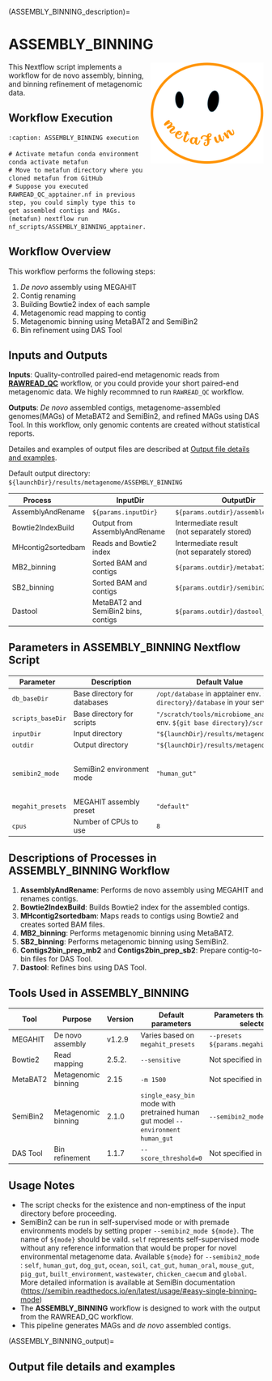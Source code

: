 (ASSEMBLY_BINNING_description)=

# ASSEMBLY_BINNING

<img src="../_static/metafun2_orange.png" style="height:200px; width:auto; float:right; margin-left:10px;" />
This Nextflow script implements a workflow for de novo assembly, binning, and binning refinement of metagenomic data.

## Workflow Execution

```{code-block} bash
:caption: ASSEMBLY_BINNING execution

# Activate metafun conda environment
conda activate metafun
# Move to metafun directory where you cloned metafun from GitHub
# Suppose you executed RAWREAD_QC_apptainer.nf in previous step, you could simply type this to get assembled contigs and MAGs.  
(metafun) nextflow run nf_scripts/ASSEMBLY_BINNING_apptainer.nf 
```

## Workflow Overview

This workflow performs the following steps:

1. *De novo* assembly using MEGAHIT 
2. Contig renaming
3. Building Bowtie2 index of each sample
4. Metagenomic read mapping to contig
5. Metagenomic binning using MetaBAT2 and SemiBin2
6. Bin refinement using DAS Tool

## Inputs and Outputs

**Inputs**: Quality-controlled paired-end metagenomic reads from **[RAWREAD_QC](RAWREAD_QC_description)** workflow, or you could provide your short paired-end metagenomic data. We highly recommned to run `RAWREAD_QC` workflow.

**Outputs**: *De novo* assembled contigs, metagenome-assembled genomes(MAGs) of MetaBAT2 and SemiBin2, and refined MAGs using DAS Tool. In this workflow, only genomic contents are created without statistical reports.  

Detailes and examples of output files are described at [Output file details and examples](ASSEMBLY_BINNING_output).

Default output directory: `${launchDir}/results/metagenome/ASSEMBLY_BINNING`

| <div style="width:100px">Process</div> |<div style="width:150px">InputDir</div>  | <div style="width:250px">OutputDir</div> | <div style="width:300px"> Note </div> |
|---------|----------|-----------|---------|
| AssemblyAndRename | `${params.inputDir}` | `${params.outdir}/assembled_contigs` | MEGAHIT assembly and contig renaming |
| Bowtie2IndexBuild | Output from AssemblyAndRename | Intermediate result <br> (not separately stored)| Builds Bowtie2 index for contigs |
| MHcontig2sortedbam | Reads and Bowtie2 index | Intermediate result <br> (not separately stored)| Maps reads to contigs and creates sorted BAM |
| MB2_binning | Sorted BAM and contigs | `${params.outdir}/metabat2_bins` | MetaBAT2 binning |
| SB2_binning | Sorted BAM and contigs | `${params.outdir}/semibin2_bins` | SemiBin2 binning |
| Dastool | MetaBAT2 and SemiBin2 bins, contigs | `${params.outdir}/dastool_bins` | DAS Tool bin refinement |

## Parameters in ASSEMBLY_BINNING Nextflow Script

| <div style="width:100px">Parameter</div> |<div style="width:150px">Description</div>  | <div style="width:250px">Default Value</div> | <div style="width:400px"> Note </div> |
|-----------------|--------------------------|------------------------|---------------------| 
|`db_baseDir`|Base directory for databases | `/opt/database` in apptainer env. `${git base directory}/database` in your server. | This is mounted path in apptainer environment. We do not recommend switching it to another value. |
| `scripts_baseDir` | Base directory for scripts | `"/scratch/tools/microbiome_analysis/scripts"` in apptainer env. `${git base directory}/scripts` in your server. | This is mounted path in apptainer environment. We do not recommend switching it to another value. |
| `inputDir` | Input directory | `"${launchDir}/results/metagenome/RAWREAD_QC/read_filtered"` | The folder contains quality-controlled reads. |
| `outdir` | Output directory | `"${launchDir}/results/metagenome/ASSEMBLY_BINNING"` | Where results will be stored. |
| `semibin2_mode` | SemiBin2 environment mode | `"human_gut"` | For self-trained model : use `--semibin2_mode self`. For pretrained model : use `--semibin2_mode ${one of Available modes}`:  Available modes: human_gut, dog_gut, ocean, soil, cat_gut, human_oral, mouse_gut, pig_gut, built_environment, wastewater, chicken_caecum, global |
| `megahit_presets` | MEGAHIT assembly preset | `"default"` | Available presets: default, meta-large, meta-sensitive |
| `cpus` | Number of CPUs to use | `8` | Used for parallel processing |




## Descriptions of Processes in ASSEMBLY_BINNING Workflow

1. **AssemblyAndRename**: Performs de novo assembly using MEGAHIT and renames contigs.
2. **Bowtie2IndexBuild**: Builds Bowtie2 index for the assembled contigs.
3. **MHcontig2sortedbam**: Maps reads to contigs using Bowtie2 and creates sorted BAM files.
4. **MB2_binning**: Performs metagenomic binning using MetaBAT2.
5. **SB2_binning**: Performs metagenomic binning using SemiBin2.
6. **Contigs2bin_prep_mb2** and **Contigs2bin_prep_sb2**: Prepare contig-to-bin files for DAS Tool.
7. **Dastool**: Refines bins using DAS Tool.

## Tools Used in ASSEMBLY_BINNING

| Tool | Purpose | Version | Default parameters | Parameters that can be selected |
|------|---------|---------|---------------------|--------------------------------|
| MEGAHIT | De novo assembly | v1.2.9 | Varies based on `megahit_presets` | `--presets ${params.megahit_presets}` |
| Bowtie2 | Read mapping | 2.5.2. | `--sensitive` | Not specified in this script |
| MetaBAT2 | Metagenomic binning | 2.15 | `-m 1500` | Not specified in this script |
| SemiBin2 | Metagenomic binning | 2.1.0 | `single_easy_bin` mode with pretrained human gut model `--environment  human_gut`|`--semibin2_mode ${mode}` | 
| DAS Tool | Bin refinement | 1.1.7 | `--score_threshold=0` | Not specified in this script |

## Usage Notes

- The script checks for the existence and non-emptiness of the input directory before proceeding.
- SemiBin2 can be run in self-supervised mode or with premade environments models by setting proper `--semibin2_mode ${mode}`. The name of `${mode}` should be vaild. `self` represents self-supervised mode without any reference information that would be proper for novel environmental metagenome data. Available `${mode}` for `--semibin2_mode` : `self`, `human_gut`, `dog_gut`, `ocean`, `soil`, `cat_gut`, `human_oral`, `mouse_gut`, `pig_gut`, `built_environment`, `wastewater`, `chicken_caecum` and `global`. More detailed information is available at SemiBin documentation (https://semibin.readthedocs.io/en/latest/usage/#easy-single-binning-mode)
- The **ASSEMBLY_BINNING** workflow is designed to work with the output from the RAWREAD_QC workflow.
- This pipeline generates MAGs and *de novo* assembled contigs.

(ASSEMBLY_BINNING_output)=
## Output file details and examples